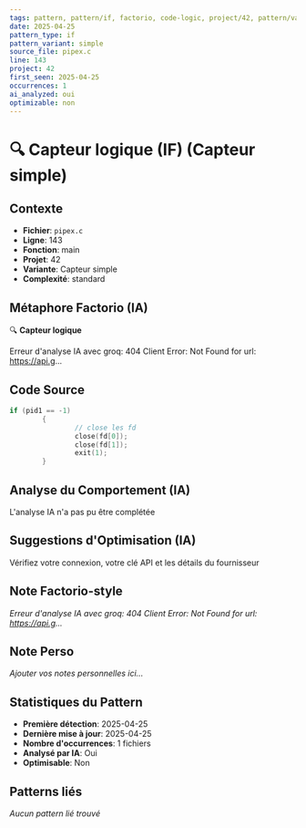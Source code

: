 ```yaml
---
tags: pattern, pattern/if, factorio, code-logic, project/42, pattern/variant/simple
date: 2025-04-25
pattern_type: if
pattern_variant: simple
source_file: pipex.c
line: 143
project: 42
first_seen: 2025-04-25
occurrences: 1
ai_analyzed: oui
optimizable: non
---
```


# 🔍 Capteur logique (IF) (Capteur simple)

## Contexte
- **Fichier**: `pipex.c`
- **Ligne**: 143
- **Fonction**: main
- **Projet**: 42
- **Variante**: Capteur simple
- **Complexité**: standard

## Métaphore Factorio (IA)
🔍 **Capteur logique**

Erreur d'analyse IA avec groq: 404 Client Error: Not Found for url: https://api.g...

## Code Source
```c
if (pid1 == -1) 
        {
                // close les fd
                close(fd[0]);
                close(fd[1]);
                exit(1);
        }
```

## Analyse du Comportement (IA)
L'analyse IA n'a pas pu être complétée

## Suggestions d'Optimisation (IA)
Vérifiez votre connexion, votre clé API et les détails du fournisseur

## Note Factorio-style
*Erreur d'analyse IA avec groq: 404 Client Error: Not Found for url: https://api.g...*

## Note Perso
*Ajouter vos notes personnelles ici...*

## Statistiques du Pattern
- **Première détection**: 2025-04-25
- **Dernière mise à jour**: 2025-04-25
- **Nombre d'occurrences**: 1 fichiers
- **Analysé par IA**: Oui
- **Optimisable**: Non

## Patterns liés
*Aucun pattern lié trouvé*
